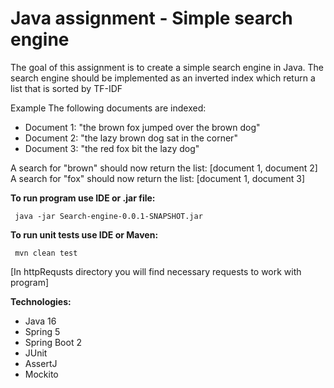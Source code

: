 # Java assignment - Simple search engine

The goal of this assignment is to create a simple search engine in Java. The search engine should be implemented as an inverted index which return a list that is sorted by TF-IDF

Example
The following documents are indexed: 
- Document 1: "the brown fox jumped over the brown dog" 
- Document 2: "the lazy brown dog sat in the corner" 
- Document 3: "the red fox bit the lazy dog"

A search for "brown" should now return the list: [document 1, document 2] A search for "fox" should now return the list: [document 1, document 3]

**To run program use IDE or .jar file:**

``` java -jar Search-engine-0.0.1-SNAPSHOT.jar```

**To run unit tests use IDE or Maven:**

``` mvn clean test```

[In httpRequsts directory you will find necessary requests to work with program]

**Technologies:**

- Java 16
- Spring 5
- Spring Boot 2
- JUnit
- AssertJ
- Mockito

